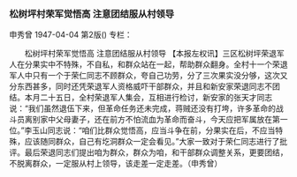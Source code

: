 ### 松树坪村荣军觉悟高  注意团结服从村领导
申秀曾
1947-04-04
第2版()
专栏：

　　松树坪村荣军觉悟高
    注意团结服从村领导
    【本报左权讯】三区松树坪荣退军人在分果实中不特殊，不自私，和群众站在一起，帮助群众翻身。全村十一个荣退军人中只有一个于荣仁同志不顾群众，夸自己功劳，分了三次果实没分够，这次又分东西甚多，同时还凭荣退军人资格威吓干部群众，并且和新安家荣退同志不团结。本月二十五日，全村荣退军人集会，互相进行检讨，新安家的张天才同志说：“我们虽然退伍下来，但革命任务还未完成，蒋贼还没有打垮，许多革命的战斗员离别家中父母妻子，还在前方不怕流血为革命而奋斗，今天应把军属放在第一位。”李玉山同志说：“咱们比群众觉悟高，应当斗争在前，分果实在后，不应当特殊，应该随同群众，自己有圪洞群众一定会看见。”大家一致对于荣仁同志进行了批评。最后荣退同志们提出咱为群众，群众为咱，和干部群众调整关系，更要团结，不脱离群众，一定服从村上领导，该走差一定走差。（申秀曾）
